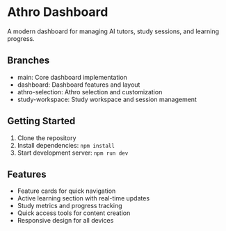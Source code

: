 # Athro Dashboard

A modern dashboard for managing AI tutors, study sessions, and learning progress.

## Branches

- main: Core dashboard implementation
- dashboard: Dashboard features and layout
- athro-selection: Athro selection and customization
- study-workspace: Study workspace and session management

## Getting Started

1. Clone the repository
2. Install dependencies: `npm install`
3. Start development server: `npm run dev`

## Features

- Feature cards for quick navigation
- Active learning section with real-time updates
- Study metrics and progress tracking
- Quick access tools for content creation
- Responsive design for all devices
